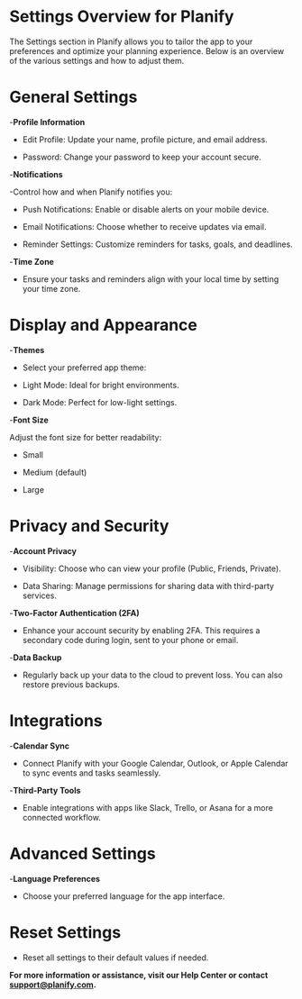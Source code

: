 # **Settings Overview for Planify**

The Settings section in Planify allows you to tailor the app to your preferences and optimize your planning experience. Below is an overview of the various settings and how to adjust them.

# **General Settings**

-**Profile Information**

- Edit Profile: Update your name, profile picture, and email address.

- Password: Change your password to keep your account secure.

-**Notifications**

-Control how and when Planify notifies you:

- Push Notifications: Enable or disable alerts on your mobile device.

- Email Notifications: Choose whether to receive updates via email.

- Reminder Settings: Customize reminders for tasks, goals, and deadlines.

-**Time Zone**

- Ensure your tasks and reminders align with your local time by setting your time zone.

# **Display and Appearance**

-**Themes**

- Select your preferred app theme:

- Light Mode: Ideal for bright environments.

- Dark Mode: Perfect for low-light settings.

-**Font Size**

Adjust the font size for better readability:

- Small

- Medium (default)

- Large

# **Privacy and Security**

-**Account Privacy**

- Visibility: Choose who can view your profile (Public, Friends, Private).

- Data Sharing: Manage permissions for sharing data with third-party services.

-**Two-Factor Authentication (2FA)**

- Enhance your account security by enabling 2FA. This requires a secondary code during login, sent to your phone or email.

-**Data Backup**

- Regularly back up your data to the cloud to prevent loss. You can also restore previous backups.

# **Integrations**

-**Calendar Sync**

- Connect Planify with your Google Calendar, Outlook, or Apple Calendar to sync events and tasks seamlessly.

-**Third-Party Tools**

- Enable integrations with apps like Slack, Trello, or Asana for a more connected workflow.

# **Advanced Settings**

-**Language Preferences**

- Choose your preferred language for the app interface.

# **Reset Settings**

- Reset all settings to their default values if needed.

**For more information or assistance, visit our Help Center or contact support@planify.com.**

